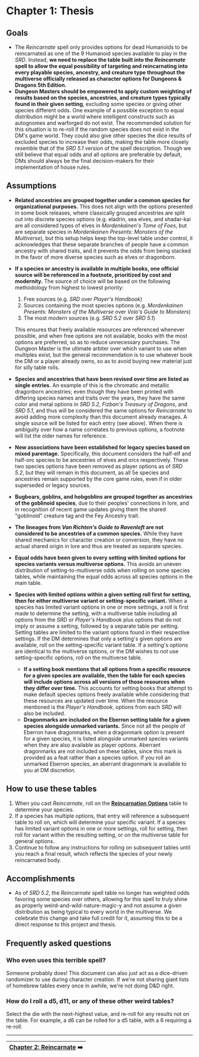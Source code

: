 # Chapter 1: Thesis

## Goals

- The _Reincarnate_ spell only provides options for dead Humanoids to be reincarnated as one of the 9 Humanoid species available to play in the _SRD_. Instead, **we need to replace the table built into the _Reincarnate_ spell to allow the equal possibility of targeting and reincarnating into every playable species, ancestry, and creature type throughout the multiverse officially released as character options for Dungeons & Dragons 5th Edition.**
- **Dungeon Masters should be empowered to apply custom weighting of results based on the species, ancestries, and creature types typically found in their given setting**, excluding some species or giving other species different odds. One example of a possible exception to equal distribution might be a world where intelligent constructs such as autognomes and warforged do not exist. The recommended solution for this situation is to re-roll if the random species does not exist in the DM's game world. They could also give other species the dice results of excluded species to increase their odds, making the table more closely resemble that of the _SRD 5.1_ version of the spell description. Though we still believe that equal odds and all options are preferable by default, DMs should always be the final decision-makers for their implementation of house rules.

## Assumptions

- **Related ancestries are grouped together under a common species for organizational purposes.** This does not align with the options presented in some book releases, where classically grouped ancestries are split out into discrete species options (e.g. eladrin, sea elves, and shadar-kai are all considered types of elves in _Mordenkainen's Tome of Foes_, but are separate species in _Mordenkainen Presents: Monsters of the Multiverse_), but this setup helps keep the top-level table under control, it acknowledges that these separate branches of people have a common ancestry with shared traits, and it prevents the odds from being stacked in the favor of more diverse species such as elves or dragonborn.
- **If a species or ancestry is available in multiple books, one official source will be referenced in a footnote, prioritized by cost and modernity.** The source of choice will be based on the following methodology from highest to lowest priority:

  1. Free sources (e.g. _SRD_ over _Player's Handbook_)
  2. Sources containing the most species options (e.g. _Mordenkainen Presents: Monsters of the Multiverse_ over _Volo's Guide to Monsters_)
  3. The most modern sources (e.g. _SRD 5.2_ over _SRD 5.1_)

  This ensures that freely available resources are referenced whenever possible, and when free options are not available, books with the most options are preferred, so as to reduce unnecessary purchases. The Dungeon Master is the ultimate arbiter over which variant to use when multiples exist, but the general recommendation is to use whatever book the DM or a player already owns, so as to avoid buying new material just for silly table rolls.

- **Species and ancestries that have been revised over time are listed as single entries.** An example of this is the chromatic and metallic dragonborn ancestries; even though they have been printed with differing species names and traits over the years, they have the same color and metal options in _SRD 5.2_, _Fizban's Treasury of Dragons_, and _SRD 5.1_, and thus will be considered the same options for _Reincarnate_ to avoid adding more complexity than this document already manages. A single source will be listed for each entry (see above). When there is ambiguity over how a name correlates to previous options, a footnote will list the older names for reference.
- **New associations have been established for legacy species based on mixed parentage.** Specifically, this document considers the half-elf and half-orc species to be ancestries of elves and orcs respectively. These two species options have been removed as player options as of _SRD 5.2_, but they will remain in this document, as all 5e species and ancestries remain supported by the core game rules, even if in older superseded or legacy sources.
- **Bugbears, goblins, and hobgoblins are grouped together as ancestries of the goblinoid species**, due to their peoples' connections in lore, and in recognition of recent game updates giving them the shared "goblinoid" creature tag and the Fey Ancestry trait.
- **The lineages from _Van Richten's Guide to Ravenloft_ are not considered to be ancestries of a common species.** While they have shared mechanics for character creation or conversion, they have no actual shared origin in lore and thus are treated as separate species.
- **Equal odds have been given to every setting with limited options for species variants versus multiverse options.** This avoids an uneven distribution of setting-to-multiverse odds when rolling on some species tables, while maintaining the equal odds across all species options in the main table.
- **Species with limited options within a given setting roll first for setting, then for either multiverse variant or setting-specific variant.** When a species has limited variant options in one or more settings, a roll is first made to determine the setting, with a multiverse table including all options from the _SRD_ or _Player's Handbook_ plus options that do not imply or assume a setting, followed by a separate table per setting. Setting tables are limited to the variant options found in their respective settings. If the DM determines that only a setting's given options are available, roll on the setting-specific variant table. If a setting's options are identical to the multiverse options, or the DM wishes to not use setting-specific options, roll on the multiverse table.

  - **If a setting book mentions that all options from a specific resource for a given species are available, then the table for each species will include options across all versions of those resources when they differ over time.** This accounts for setting books that attempt to make default species options freely available while considering that these resources are updated over time. When the resource mentioned is the _Player's Handbook_, options from each _SRD_ will also be included.
  - **Dragonmarks are included on the Eberron setting table for a given species alongside unmarked variants.** Since not all the people of Eberron have dragonmarks, when a dragonmark option is present for a given species, it is listed alongside unmarked species variants when they are also available as player options. Aberrant dragonmarks are not included on these tables, since this mark is provided as a feat rather than a species option. If you roll an unmarked Eberron species, an aberrant dragonmark is available to you at DM discretion.

## How to use these tables

1. When you cast _Reincarnate_, roll on the **[Reincarnation Options](ch-2-reincarnate.md#reincarnation-options)** table to determine your species.
2. If a species has multiple options, that entry will reference a subsequent table to roll on, which will determine your specific variant. If a species has limited variant options in one or more settings, roll for setting, then roll for variant within the resulting setting, or on the multiverse table for general options.
3. Continue to follow any instructions for rolling on subsequent tables until you reach a final result, which reflects the species of your newly reincarnated body.

## Accomplishments

- As of _SRD 5.2_, the _Reincarnate_ spell table no longer has weighted odds favoring some species over others, allowing for this spell to truly shine as properly weird-and-wild-nature-magic-y and not assume a given distribution as being typical to every world in the multiverse. We celebrate this change and take full credit for it, assuming this to be a direct response to this project and thesis.

## Frequently asked questions

### Who even uses this terrible spell?

Someone probably does! This document can also just act as a dice-driven randomizer to use during character creation. If we're not sharing giant lists of homebrew tables every once in awhile, we're not doing D&D right.

### How do I roll a d5, d11, or any of these other weird tables?

Select the die with the next-highest value, and re-roll for any results not on the table. For example, a d6 can be rolled for a d5 table, with a 6 requiring a re-roll.

---

| [Chapter 2: Reincarnate](ch-2-reincarnate.md) ➡️ |
|-:|
